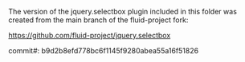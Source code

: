 The version of the jquery.selectbox plugin included in this folder was created from the main branch of the fluid-project fork:

https://github.com/fluid-project/jquery.selectbox

commit#: b9d2b8efd778bc6f1145f9280abea55a16f51826
